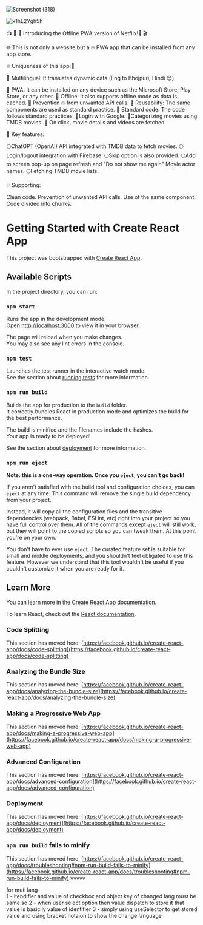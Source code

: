 ![Screenshot (318)](https://github.com/weberankit/AINetflix/assets/94105514/95c730dc-c12d-41ac-aad7-ffbf0bbd340f)

![x1hL2Ygh5h](https://github.com/weberankit/AINetflix/assets/94105514/ae987a1f-1dab-4ccb-a4be-b68a0677825d)

📺 🌟 🚀 Introducing the Offline PWA version of Netflix!🚀 🎬

🌐 This is not only a website but a 🔥 PWA app that can be installed from any app store.

🔥 Uniqueness of this app:🚀

📌 Multilingual: It translates dynamic data (Eng to Bhojpuri, Hindi 😊)

📌 PWA: It can be installed on any device such as the Microsoft Store, Play Store, or any other.
📌 Offline: It also supports offline mode as data is cached.
📌 Prevention 🔥 from unwanted API calls.
📌 Reusability: The same components are used as standard practice.
📌 Standard code: The code follows standard practices.
📌Login with Google.
📌Categorizing movies using TMDB movies.
📌 On click, movie details and videos are fetched.

🔑 Key features:

🌕ChatGPT (OpenAI) API integrated with TMDB data to fetch movies.
🌕Login/logout integration with Firebase.
🌕Skip option is also provided.
🌕Add to screen pop-up on page refresh and "Do not show me again"
Movie actor names.
🌕Fetching TMDB movie lists.

💡 Supporting:

Clean code.
Prevention of unwanted API calls.
Use of the same component.
Code divided into chunks.


# Getting Started with Create React App

This project was bootstrapped with [Create React App](https://github.com/facebook/create-react-app).

## Available Scripts

In the project directory, you can run:

### `npm start`

Runs the app in the development mode.\
Open [http://localhost:3000](http://localhost:3000) to view it in your browser.

The page will reload when you make changes.\
You may also see any lint errors in the console.

### `npm test`

Launches the test runner in the interactive watch mode.\
See the section about [running tests](https://facebook.github.io/create-react-app/docs/running-tests) for more information.

### `npm run build`

Builds the app for production to the `build` folder.\
It correctly bundles React in production mode and optimizes the build for the best performance.

The build is minified and the filenames include the hashes.\
Your app is ready to be deployed!

See the section about [deployment](https://facebook.github.io/create-react-app/docs/deployment) for more information.

### `npm run eject`

**Note: this is a one-way operation. Once you `eject`, you can't go back!**

If you aren't satisfied with the build tool and configuration choices, you can `eject` at any time. This command will remove the single build dependency from your project.

Instead, it will copy all the configuration files and the transitive dependencies (webpack, Babel, ESLint, etc) right into your project so you have full control over them. All of the commands except `eject` will still work, but they will point to the copied scripts so you can tweak them. At this point you're on your own.

You don't have to ever use `eject`. The curated feature set is suitable for small and middle deployments, and you shouldn't feel obligated to use this feature. However we understand that this tool wouldn't be useful if you couldn't customize it when you are ready for it.

## Learn More

You can learn more in the [Create React App documentation](https://facebook.github.io/create-react-app/docs/getting-started).

To learn React, check out the [React documentation](https://reactjs.org/).

### Code Splitting

This section has moved here: [https://facebook.github.io/create-react-app/docs/code-splitting](https://facebook.github.io/create-react-app/docs/code-splitting)

### Analyzing the Bundle Size

This section has moved here: [https://facebook.github.io/create-react-app/docs/analyzing-the-bundle-size](https://facebook.github.io/create-react-app/docs/analyzing-the-bundle-size)

### Making a Progressive Web App

This section has moved here: [https://facebook.github.io/create-react-app/docs/making-a-progressive-web-app](https://facebook.github.io/create-react-app/docs/making-a-progressive-web-app)

### Advanced Configuration

This section has moved here: [https://facebook.github.io/create-react-app/docs/advanced-configuration](https://facebook.github.io/create-react-app/docs/advanced-configuration)

### Deployment

This section has moved here: [https://facebook.github.io/create-react-app/docs/deployment](https://facebook.github.io/create-react-app/docs/deployment)

### `npm run build` fails to minify

This section has moved here: [https://facebook.github.io/create-react-app/docs/troubleshooting#npm-run-build-fails-to-minify](https://facebook.github.io/create-react-app/docs/troubleshooting#npm-run-build-fails-to-minify)
vvvvv


for muti lang--  
1 - itendifier and value of checkbox  and object key of changed lang must be same so 
2 - when user select option then value dispatch to store it that value is basiclly value of identifier
3 - simply using useSelector to get stored value and using bracket notaion to show the change language
